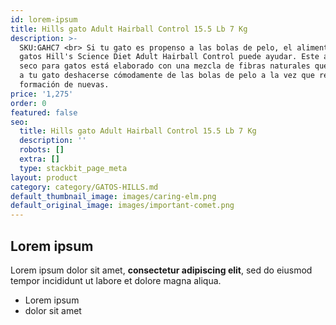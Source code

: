 ```yaml
---
id: lorem-ipsum
title: Hills gato Adult Hairball Control 15.5 Lb 7 Kg
description: >-
  SKU:GAHC7 <br> Si tu gato es propenso a las bolas de pelo, el alimento para
  gatos Hill's Science Diet Adult Hairball Control puede ayudar. Este alimento
  seco para gatos está elaborado con una mezcla de fibras naturales que permiten
  a tu gato deshacerse cómodamente de las bolas de pelo a la vez que reduce la
  formación de nuevas. 
price: '1,275'
order: 0
featured: false
seo:
  title: Hills gato Adult Hairball Control 15.5 Lb 7 Kg
  description: ''
  robots: []
  extra: []
  type: stackbit_page_meta
layout: product
category: category/GATOS-HILLS.md
default_thumbnail_image: images/caring-elm.png
default_original_image: images/important-comet.png
---
```

## Lorem ipsum

Lorem ipsum dolor sit amet, **consectetur adipiscing elit**, sed do eiusmod tempor incididunt ut labore et dolore magna aliqua.

- Lorem ipsum
- dolor sit amet